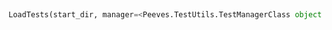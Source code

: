 <a id="Peeves.TestUtils.LoadTests">&nbsp;</a>
```python
LoadTests(start_dir, manager=<Peeves.TestUtils.TestManagerClass object at 0x10a5c2080>): 
```


